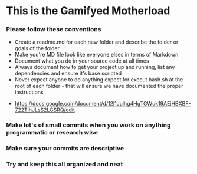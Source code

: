 # This is the Gamifyed Motherload
### Please follow these conventions

- Create a readme.md for each new folder and describe the folder or goals of the folder
- Make you're MD file look like everyone elses in terms of Markdown
- Document what you do in your source code at all times
- Always document how to get your project up and running, list any dependencies and ensure it's base scripted
- Never expect anyone to do anything expect for execut bash.sh at the root of each folder - that will ensure we have documented the proper instructions

* https://docs.google.com/document/d/12l1Julhg4HgTGWuk19AEjHBXBF-722TihJLsS2LGSRQ/edit

### Make lot's of small commits when you work on anything programmatic or research wise
### Make sure your commits are descriptive
### Try and keep this all organized and neat
